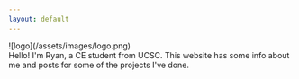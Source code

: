 ```yaml
---
layout: default
---
```

<div class="home-image-container" markdown="1">
  ![logo](/assets/images/logo.png)
  <div class="text-block" markdown="1">
  Hello! I'm Ryan, a CE student from UCSC. This website has some info about me and posts for some of the projects I've done.
  </div>
</div>